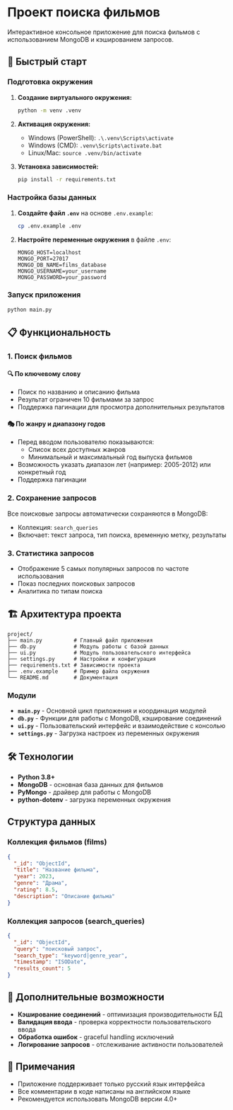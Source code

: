 # Проект поиска фильмов

Интерактивное консольное приложение для поиска фильмов с использованием MongoDB и кэшированием запросов.

## 🚀 Быстрый старт

### Подготовка окружения

1. **Создание виртуального окружения:**
   ```bash
   python -m venv .venv
   ```

2. **Активация окружения:**
   - Windows (PowerShell): `.\.venv\Scripts\activate`
   - Windows (CMD): `.venv\Scripts\activate.bat`
   - Linux/Mac: `source .venv/bin/activate`

3. **Установка зависимостей:**
   ```bash
   pip install -r requirements.txt
   ```

### Настройка базы данных

1. **Создайте файл `.env`** на основе `.env.example`:
   ```bash
   cp .env.example .env
   ```

2. **Настройте переменные окружения** в файле `.env`:
   ```env
   MONGO_HOST=localhost
   MONGO_PORT=27017
   MONGO_DB_NAME=films_database
   MONGO_USERNAME=your_username
   MONGO_PASSWORD=your_password
   ```

### Запуск приложения

```bash
python main.py
```

## 📋 Функциональность

### 1. Поиск фильмов

#### 🔍 По ключевому слову
- Поиск по названию и описанию фильма
- Результат ограничен 10 фильмами за запрос
- Поддержка пагинации для просмотра дополнительных результатов

#### 🎭 По жанру и диапазону годов
- Перед вводом пользователю показываются:
  - Список всех доступных жанров
  - Минимальный и максимальный год выпуска фильмов
- Возможность указать диапазон лет (например: 2005-2012) или конкретный год
- Поддержка пагинации

### 2. Сохранение запросов

Все поисковые запросы автоматически сохраняются в MongoDB:
- Коллекция: `search_queries`
- Включает: текст запроса, тип поиска, временную метку, результаты

### 3. Статистика запросов

- Отображение 5 самых популярных запросов по частоте использования
- Показ последних поисковых запросов
- Аналитика по типам поиска

## 🏗 Архитектура проекта

```
project/
├── main.py          # Главный файл приложения
├── db.py            # Модуль работы с базой данных
├── ui.py            # Модуль пользовательского интерфейса
├── settings.py      # Настройки и конфигурация
├── requirements.txt # Зависимости проекта
├── .env.example     # Пример файла окружения
└── README.md        # Документация
```

### Модули

- **`main.py`** - Основной цикл приложения и координация модулей
- **`db.py`** - Функции для работы с MongoDB, кэширование соединений
- **`ui.py`** - Пользовательский интерфейс и взаимодействие с консолью
- **`settings.py`** - Загрузка настроек из переменных окружения

## 🛠 Технологии

- **Python 3.8+**
- **MongoDB** - основная база данных для фильмов
- **PyMongo** - драйвер для работы с MongoDB
- **python-dotenv** - загрузка переменных окружения

## Структура данных

### Коллекция фильмов (films)
```json
{
  "_id": "ObjectId",
  "title": "Название фильма",
  "year": 2023,
  "genre": "Драма",
  "rating": 8.5,
  "description": "Описание фильма"
}
```

### Коллекция запросов (search_queries)
```json
{
  "_id": "ObjectId",
  "query": "поисковый запрос",
  "search_type": "keyword|genre_year",
  "timestamp": "ISODate",
  "results_count": 5
}
```

## 🔧 Дополнительные возможности

- **Кэширование соединений** - оптимизация производительности БД
- **Валидация ввода** - проверка корректности пользовательского ввода
- **Обработка ошибок** - graceful handling исключений
- **Логирование запросов** - отслеживание активности пользователей

## 📝 Примечания

- Приложение поддерживает только русский язык интерфейса
- Все комментарии в коде написаны на английском языке
- Рекомендуется использовать MongoDB версии 4.0+